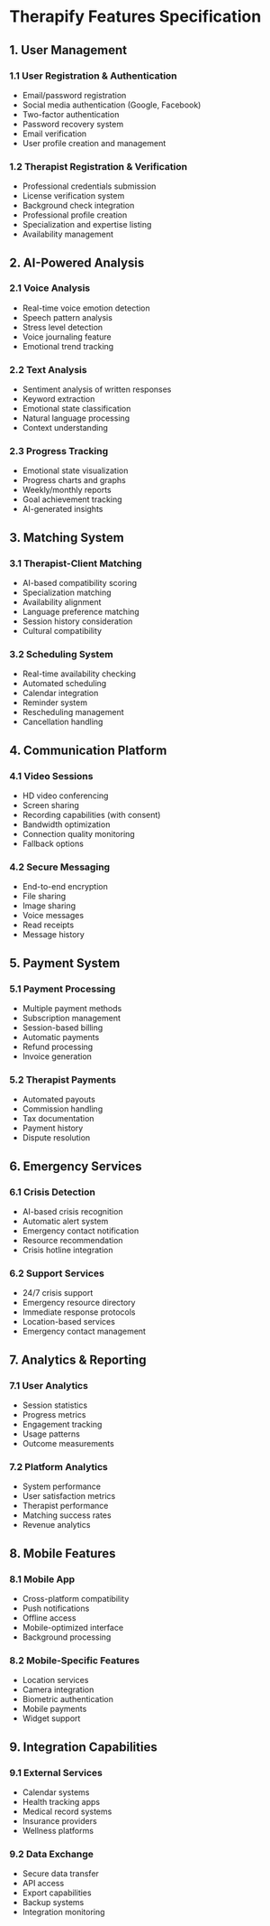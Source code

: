# Therapify Features Specification

## 1. User Management

### 1.1 User Registration & Authentication

- Email/password registration
- Social media authentication (Google, Facebook)
- Two-factor authentication
- Password recovery system
- Email verification
- User profile creation and management

### 1.2 Therapist Registration & Verification

- Professional credentials submission
- License verification system
- Background check integration
- Professional profile creation
- Specialization and expertise listing
- Availability management

## 2. AI-Powered Analysis

### 2.1 Voice Analysis

- Real-time voice emotion detection
- Speech pattern analysis
- Stress level detection
- Voice journaling feature
- Emotional trend tracking

### 2.2 Text Analysis

- Sentiment analysis of written responses
- Keyword extraction
- Emotional state classification
- Natural language processing
- Context understanding

### 2.3 Progress Tracking

- Emotional state visualization
- Progress charts and graphs
- Weekly/monthly reports
- Goal achievement tracking
- AI-generated insights

## 3. Matching System

### 3.1 Therapist-Client Matching

- AI-based compatibility scoring
- Specialization matching
- Availability alignment
- Language preference matching
- Session history consideration
- Cultural compatibility

### 3.2 Scheduling System

- Real-time availability checking
- Automated scheduling
- Calendar integration
- Reminder system
- Rescheduling management
- Cancellation handling

## 4. Communication Platform

### 4.1 Video Sessions

- HD video conferencing
- Screen sharing
- Recording capabilities (with consent)
- Bandwidth optimization
- Connection quality monitoring
- Fallback options

### 4.2 Secure Messaging

- End-to-end encryption
- File sharing
- Image sharing
- Voice messages
- Read receipts
- Message history

## 5. Payment System

### 5.1 Payment Processing

- Multiple payment methods
- Subscription management
- Session-based billing
- Automatic payments
- Refund processing
- Invoice generation

### 5.2 Therapist Payments

- Automated payouts
- Commission handling
- Tax documentation
- Payment history
- Dispute resolution

## 6. Emergency Services

### 6.1 Crisis Detection

- AI-based crisis recognition
- Automatic alert system
- Emergency contact notification
- Resource recommendation
- Crisis hotline integration

### 6.2 Support Services

- 24/7 crisis support
- Emergency resource directory
- Immediate response protocols
- Location-based services
- Emergency contact management

## 7. Analytics & Reporting

### 7.1 User Analytics

- Session statistics
- Progress metrics
- Engagement tracking
- Usage patterns
- Outcome measurements

### 7.2 Platform Analytics

- System performance
- User satisfaction metrics
- Therapist performance
- Matching success rates
- Revenue analytics

## 8. Mobile Features

### 8.1 Mobile App

- Cross-platform compatibility
- Push notifications
- Offline access
- Mobile-optimized interface
- Background processing

### 8.2 Mobile-Specific Features

- Location services
- Camera integration
- Biometric authentication
- Mobile payments
- Widget support

## 9. Integration Capabilities

### 9.1 External Services

- Calendar systems
- Health tracking apps
- Medical record systems
- Insurance providers
- Wellness platforms

### 9.2 Data Exchange

- Secure data transfer
- API access
- Export capabilities
- Backup systems
- Integration monitoring
